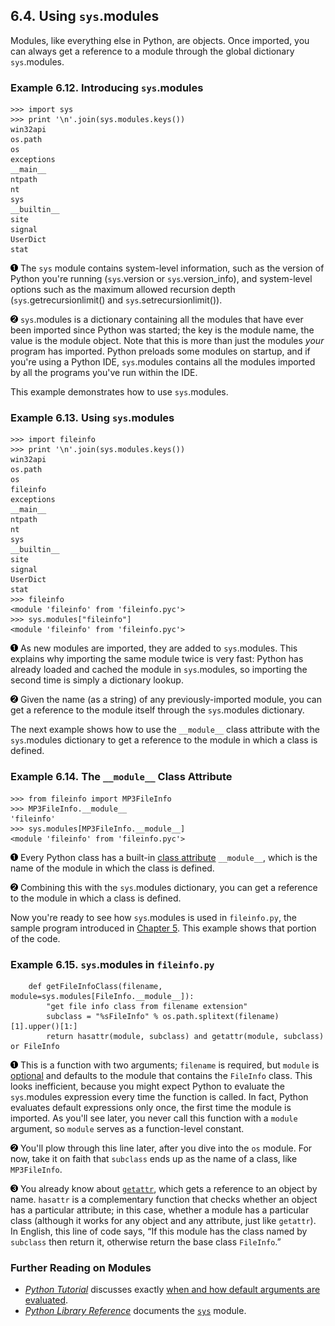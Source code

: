 

6.4. Using `sys`.modules
------------------------

Modules, like everything else in Python, are objects. Once imported, you
can always get a reference to a module through the global dictionary
`sys`.modules.

### Example 6.12. Introducing `sys`.modules

    >>> import sys                          
    >>> print '\n'.join(sys.modules.keys()) 
    win32api
    os.path
    os
    exceptions
    __main__
    ntpath
    nt
    sys
    __builtin__
    site
    signal
    UserDict
    stat



[![1](../images/callouts/1.png)](#fileinfo.modules.1.1) The `sys` module contains system-level information, such as the version of Python you're running (`sys`.version or `sys`.version\_info), and system-level options such as the maximum allowed recursion depth (`sys`.getrecursionlimit() and `sys`.setrecursionlimit()). 

[![2](../images/callouts/2.png)](#fileinfo.modules.1.2) `sys`.modules is a dictionary containing all the modules that have ever been imported since Python was started; the key is the module name, the value is the module object. Note that this is more than just the modules *your* program has imported. Python preloads some modules on startup, and if you're using a Python IDE, `sys`.modules contains all the modules imported by all the programs you've run within the IDE. 

This example demonstrates how to use `sys`.modules.

### Example 6.13. Using `sys`.modules

    >>> import fileinfo         
    >>> print '\n'.join(sys.modules.keys())
    win32api
    os.path
    os
    fileinfo
    exceptions
    __main__
    ntpath
    nt
    sys
    __builtin__
    site
    signal
    UserDict
    stat
    >>> fileinfo
    <module 'fileinfo' from 'fileinfo.pyc'>
    >>> sys.modules["fileinfo"] 
    <module 'fileinfo' from 'fileinfo.pyc'>



[![1](../images/callouts/1.png)](#fileinfo.modules.1.3) As new modules are imported, they are added to `sys`.modules. This explains why importing the same module twice is very fast: Python has already loaded and cached the module in `sys`.modules, so importing the second time is simply a dictionary lookup. 

[![2](../images/callouts/2.png)](#fileinfo.modules.1.4) Given the name (as a string) of any previously-imported module, you can get a reference to the module itself through the `sys`.modules dictionary. 

The next example shows how to use the `__module__` class attribute with
the `sys`.modules dictionary to get a reference to the module in which a
class is defined.

### Example 6.14. The `__module__` Class Attribute

    >>> from fileinfo import MP3FileInfo
    >>> MP3FileInfo.__module__              
    'fileinfo'
    >>> sys.modules[MP3FileInfo.__module__] 
    <module 'fileinfo' from 'fileinfo.pyc'>



[![1](../images/callouts/1.png)](#fileinfo.modules.2.1) Every Python class has a built-in [class attribute](../object_oriented_framework/class_attributes.html "5.8. Introducing Class Attributes") `__module__`, which is the name of the module in which the class is defined. 

[![2](../images/callouts/2.png)](#fileinfo.modules.2.2) Combining this with the `sys`.modules dictionary, you can get a reference to the module in which a class is defined. 

Now you're ready to see how `sys`.modules is used in `fileinfo.py`, the
sample program introduced in [Chapter
5](../object_oriented_framework/index.html). This example shows that
portion of the code.

### Example 6.15. `sys`.modules in `fileinfo.py`

        def getFileInfoClass(filename, module=sys.modules[FileInfo.__module__]):       
            "get file info class from filename extension"                             
            subclass = "%sFileInfo" % os.path.splitext(filename)[1].upper()[1:]        
            return hasattr(module, subclass) and getattr(module, subclass) or FileInfo 



[![1](../images/callouts/1.png)](#fileinfo.modules.3.1) This is a function with two arguments; `filename` is required, but `module` is [optional](../power_of_introspection/optional_arguments.html "4.2. Using Optional and Named Arguments") and defaults to the module that contains the `FileInfo` class. This looks inefficient, because you might expect Python to evaluate the `sys`.modules expression every time the function is called. In fact, Python evaluates default expressions only once, the first time the module is imported. As you'll see later, you never call this function with a `module` argument, so `module` serves as a function-level constant. 

[![2](../images/callouts/2.png)](#fileinfo.modules.3.2) You'll plow through this line later, after you dive into the `os` module. For now, take it on faith that `subclass` ends up as the name of a class, like `MP3FileInfo`. 

[![3](../images/callouts/3.png)](#fileinfo.modules.3.3) You already know about [`getattr`](../power_of_introspection/getattr.html "4.4. Getting Object References With getattr"), which gets a reference to an object by name. `hasattr` is a complementary function that checks whether an object has a particular attribute; in this case, whether a module has a particular class (although it works for any object and any attribute, just like `getattr`). In English, this line of code says, “If this module has the class named by `subclass` then return it, otherwise return the base class `FileInfo`.” 

### Further Reading on Modules

-   [*Python Tutorial*](http://www.python.org/doc/current/tut/tut.html)
    discusses exactly [when and how default arguments are
    evaluated](http://www.python.org/doc/current/tut/node6.html#SECTION006710000000000000000).
-   [*Python Library Reference*](http://www.python.org/doc/current/lib/)
    documents the
    [`sys`](http://www.python.org/doc/current/lib/module-sys.html)
    module.

  

